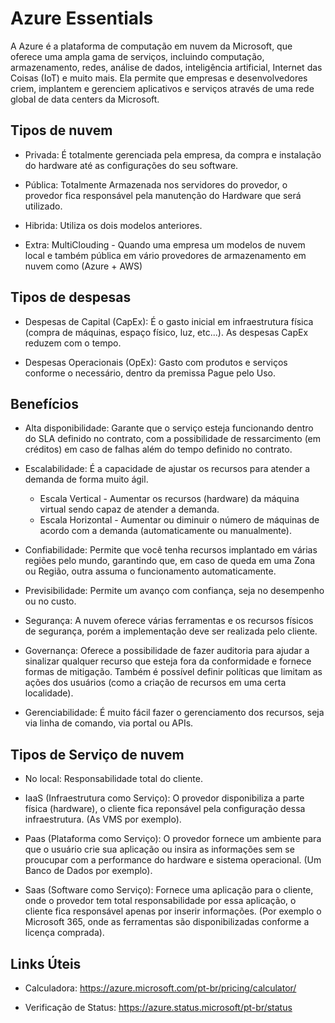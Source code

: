 # Azure Essentials

A Azure é a plataforma de computação em nuvem da Microsoft, que oferece uma ampla gama de serviços, incluindo computação, armazenamento, redes, análise de dados, inteligência artificial, Internet das Coisas (IoT) e muito mais. Ela permite que empresas e desenvolvedores criem, implantem e gerenciem aplicativos e serviços através de uma rede global de data centers da Microsoft.

## Tipos de nuvem

- Privada: É totalmente gerenciada pela empresa, da compra e instalação do hardware até as configurações do seu software. 

- Pública: Totalmente Armazenada nos servidores do provedor, o provedor fica responsável pela manutenção do Hardware que será utilizado.

- Hibrida: Utiliza os dois modelos anteriores.

- Extra: MultiClouding - Quando uma empresa um modelos de nuvem local e também pública em vário provedores de armazenamento em nuvem como (Azure + AWS)

## Tipos de despesas

- Despesas de Capital (CapEx): É o gasto inicial em infraestrutura física (compra de máquinas, espaço físico, luz, etc...). As despesas CapEx reduzem com o tempo.

- Despesas Operacionais (OpEx): Gasto com produtos e serviços conforme o necessário, dentro da premissa  Pague pelo Uso.

## Benefícios

- Alta disponibilidade: Garante que o serviço esteja funcionando dentro do SLA definido no contrato, com a possibilidade de ressarcimento (em créditos) em caso de falhas além do tempo definido no contrato.

- Escalabilidade: É a capacidade de ajustar os recursos para atender a demanda de forma muito ágil.
  - Escala Vertical - Aumentar os recursos (hardware) da máquina virtual sendo capaz de atender a demanda.
  - Escala Horizontal - Aumentar ou diminuir o número de máquinas de acordo com a demanda (automaticamente ou manualmente).

- Confiabilidade: Permite que você tenha recursos implantado em várias regiões pelo mundo, garantindo que, em caso de queda em uma Zona ou Região, outra assuma o funcionamento automaticamente.

- Previsibilidade: Permite um avanço com confiança, seja no desempenho ou no custo. 

 - Segurança: A nuvem oferece várias ferramentas e os recursos físicos de segurança, porém a implementação deve ser realizada pelo cliente.

- Governança: Oferece a possibilidade de fazer auditoria para ajudar a sinalizar qualquer recurso que esteja fora da conformidade e fornece formas de mitigação. Também é possível definir políticas que limitam as ações dos usuários (como a criação de recursos em uma certa localidade).

- Gerenciabilidade: É muito fácil fazer o gerenciamento dos recursos, seja via linha de comando, via portal ou APIs.

## Tipos de Serviço de nuvem

- No local: Responsabilidade total do cliente. 

- IaaS (Infraestrutura como Serviço): O provedor disponibiliza a parte física (hardware), o cliente fica reponsável pela configuração dessa infraestrutura. (As VMS por exemplo).

- Paas (Plataforma como Serviço): O provedor fornece um ambiente para que o usuário crie sua aplicação ou insira as informações sem se proucupar com a performance do hardware e sistema operacional. (Um Banco de Dados por exemplo).

- Saas (Software como Serviço): Fornece uma aplicação para o cliente, onde o provedor tem total responsabilidade por essa aplicação, o cliente fica responsável apenas por inserir informações. (Por exemplo o Microsoft 365, onde as ferramentas são disponibilizadas conforme a licença comprada).

## Links Úteis

- Calculadora: https://azure.microsoft.com/pt-br/pricing/calculator/

- Verificação de Status: https://azure.status.microsoft/pt-br/status
